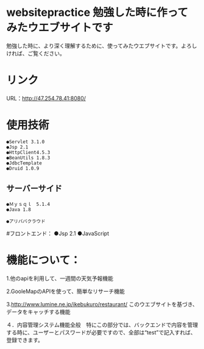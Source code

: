 # websitepractice 勉強した時に作ってみたウエブサイトです
   勉強した時に、より深く理解するために、使ってみたウエブサイトです。よろしければ、ご覧ください。
# リンク
URL：http://47.254.78.41:8080/

# 使用技術
    ●Servlet 3.1.0
    ●Jsp 2.1
    ●HttpClient4.5.3
    ●BeanUtils 1.8.3
    ●JdbcTemplate
    ●Druid 1.0.9
## サーバーサイド
    ●Ｍｙｓｑｌ　5.1.4
    ●Java 1.8
    
    ●アリババクラウド
 
 #フロントエンド：
      ●Jsp 2.1
      ●JavaScript
    

# 機能について：
  
  1.他のapiを利用して、一週間の天気予報機能
  
  2.GooleMapのAPIを使って、簡単なリサーチ機能
  
  3.http://www.lumine.ne.jp/ikebukuro/restaurant/ このウエブサイトを基づき、データをキャッチする機能
  
  ４．内容管理システム機能全般　特にこの部分では、バックエンドで内容を管理する時に、ユーザーとパスワードが必要ですので、全部は“test”で記入すれば、登録できます。
